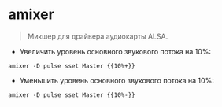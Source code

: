 # amixer

> Микшер для драйвера аудиокарты ALSA.

- Увеличить уровень основного звукового потока на 10%:

`amixer -D pulse sset Master {{10%+}}`

- Уменьшить уровень основного звукового потока на 10%:

`amixer -D pulse sset Master {{10%-}}`
